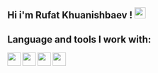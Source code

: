 ## Hi i'm Rufat Khuanishbaev ! <img src="https://media.giphy.com/media/hvRJCLFzcasrR4ia7z/giphy.gif" width="25px">
## Language and tools I work with:

<code><img src="https://brandslogos.com/wp-content/uploads/images/large/html-logo-black-and-white.png" width="30px"></code>
<code><img src="https://brandslogos.com/wp-content/uploads/images/large/css-logo-black-and-white.png" width="30px"></code>
<code><img src="https://www.freepnglogos.com/uploads/javascript-png/js-outline-javascript-logo-download-clip-art-with-transparent-25.png" width="30px"></code>
<code><img src="https://e7.pngegg.com/pngimages/18/497/png-clipart-black-and-blue-atom-icon-screenshot-react-javascript-responsive-web-design-github-angularjs-github-logo-electric-blue.png" width="30px"></code>

